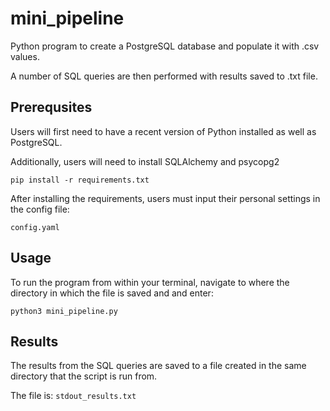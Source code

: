 # mini_pipeline
Python program to create a PostgreSQL database and populate it with .csv values. 

A number of SQL queries are then performed with results saved to .txt file.

## Prerequsites
Users will first need to have a recent version of Python installed as well as PostgreSQL.

Additionally, users will need to install SQLAlchemy and psycopg2

```pip install -r requirements.txt```

After installing the requirements, users must input their personal settings in the config file:

```config.yaml```

## Usage
To run the program from within your terminal, navigate to where the directory in which the file is saved and and enter:

```python3 mini_pipeline.py```

## Results
The results from the SQL queries are saved to a file created in the same directory that the script is run from.

The file is:
```stdout_results.txt```

